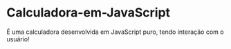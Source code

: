 # Calculadora-em-JavaScript
É uma calculadora desenvolvida em JavaScript puro, tendo interação com o usuário!
